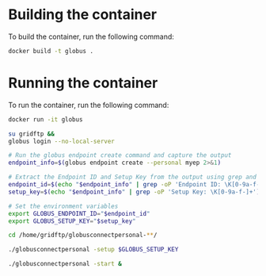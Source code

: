 # Building the container

To build the container, run the following command:

```bash
docker build -t globus .
```

# Running the container

To run the container, run the following command:

```bash
docker run -it globus
```

```bash
su gridftp &&
globus login --no-local-server
```

```bash
# Run the globus endpoint create command and capture the output
endpoint_info=$(globus endpoint create --personal myep 2>&1)

# Extract the Endpoint ID and Setup Key from the output using grep and awk
endpoint_id=$(echo "$endpoint_info" | grep -oP 'Endpoint ID: \K[0-9a-f-]+')
setup_key=$(echo "$endpoint_info" | grep -oP 'Setup Key: \K[0-9a-f-]+')

# Set the environment variables
export GLOBUS_ENDPOINT_ID="$endpoint_id"
export GLOBUS_SETUP_KEY="$setup_key"

cd /home/gridftp/globusconnectpersonal-**/

./globusconnectpersonal -setup $GLOBUS_SETUP_KEY

./globusconnectpersonal -start &

```




